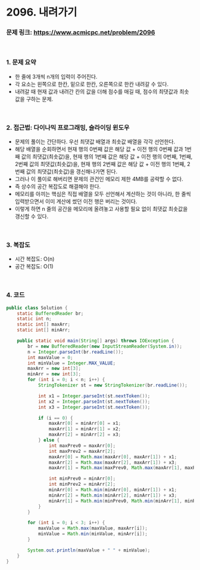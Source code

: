 # 2096. 내려가기
### 문제 링크: https://www.acmicpc.net/problem/2096

<br/>

### 1. 문제 요약

- 한 줄에 3개씩 n개의 입력이 주어진다.
- 각 요소는 왼쪽으로 한칸, 밑으로 한칸, 오른쪽으로 한칸 내려갈 수 있다.
- 내려갈 때 현재 값과 내려간 칸의 값을 더해 점수를 매길 때, 점수의 최댓값과 최솟값을 구하는 문제.

<br>


### 2. 접근법: 다이나믹 프로그래밍, 슬라이딩 윈도우

- 문제의 풀이는 간단하다. 우선 최댓값 배열과 최솟값 배열을 각각 선언한다.
- 해당 배열을 순회하면서 현재 행의 0번째 값은 해당 값 + 이전 행의 0번째 값과 1번째 값의 최댓값(최솟값)을, 현재 행의 1번째 값은 해당 값 + 이전 행의 0번째, 1번째, 2번째 값의 최댓값(최솟값)을, 현재 행의 2번째 값은 해당 값 + 이전 행의 1번째, 2번째 값의 최댓값(최솟값)을 갱신해나가면 된다.
- 그러나 이 풀이로 해버리면 문제의 관건인 메모리 제한 4MB를 공략할 수 없다.
- 즉 상수의 공간 복잡도로 해결해야 한다.
- 메모리를 아끼는 핵심은 직접 배열을 모두 선언해서 계산하는 것이 아니라, 한 줄씩 입력받으면서 이미 계산에 썼던 이전 행은 버리는 것이다.
- 이렇게 하면 n 줄의 공간을 메모리에 올려놓고 사용할 필요 없이 최댓값 최솟값을 갱신할 수 있다.

<br>

### 3. 복잡도

- 시간 복잡도: O(n)
- 공간 복잡도: O(1)

<br>

### 4. 코드

``` Java
public class Solution {
    static BufferedReader br;
    static int n;
    static int[] maxArr;
    static int[] minArr;

    public static void main(String[] args) throws IOException {
        br = new BufferedReader(new InputStreamReader(System.in));
        n = Integer.parseInt(br.readLine());
        int maxValue = 0;
        int minValue = Integer.MAX_VALUE;
        maxArr = new int[3];
        minArr = new int[3];
        for (int i = 0; i < n; i++) {
            StringTokenizer st = new StringTokenizer(br.readLine());

            int x1 = Integer.parseInt(st.nextToken());
            int x2 = Integer.parseInt(st.nextToken());
            int x3 = Integer.parseInt(st.nextToken());

            if (i == 0) {
                maxArr[0] = minArr[0] = x1;
                maxArr[1] = minArr[1] = x2;
                maxArr[2] = minArr[2] = x3;
            } else {
                int maxPrev0 = maxArr[0];
                int maxPrev2 = maxArr[2];
                maxArr[0] = Math.max(maxArr[0], maxArr[1]) + x1;
                maxArr[2] = Math.max(maxArr[2], maxArr[1]) + x3;
                maxArr[1] = Math.max(maxPrev0, Math.max(maxArr[1], maxPrev2)) + x2;

                int minPrev0 = minArr[0];
                int minPrev2 = minArr[2];
                minArr[0] = Math.min(minArr[0], minArr[1]) + x1;
                minArr[2] = Math.min(minArr[2], minArr[1]) + x3;
                minArr[1] = Math.min(minPrev0, Math.min(minArr[1], minPrev2)) + x2;
            }
        }

        for (int i = 0; i < 3; i++) {
            maxValue = Math.max(maxValue, maxArr[i]);
            minValue = Math.min(minValue, minArr[i]);
        }

        System.out.println(maxValue + " " + minValue);
    }
}
```